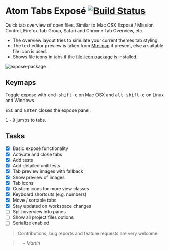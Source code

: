 # Atom Tabs Exposé [![Build Status](https://travis-ci.org/mrodalgaard/atom-expose.svg)](https://travis-ci.org/mrodalgaard/atom-expose)

Quick tab overview of open files. Similar to Mac OSX Exposé / Mission Control, Firefox Tab Group, Safari and Chrome Tab Overview, etc.

* The overview layout tries to simulate your current themes tab styling.
* The text editor preview is taken from [Minimap](https://github.com/atom-minimap/minimap) if present, else a suitable file icon is used.
* Shows file icons in tabs if the [file-icon package](https://github.com/DanBrooker/file-icons) is installed.

![expose-package](https://raw.githubusercontent.com/mrodalgaard/atom-expose/master/screenshots/preview.png)

## Keymaps

Toggle expose with <kbd>cmd-shift-e</kbd> on Mac OSX and <kbd>alt-shift-e</kbd> on Linux and Windows.

<kbd>ESC</kbd> and <kbd>Enter</kbd> closes the expose panel.

<kbd>1</kbd> - <kbd>9</kbd> jumps to tabs.

## Tasks

- [x] Basic exposé functionality
- [x] Activate and close tabs
- [x] Add tests
- [x] Add detailed unit tests
- [x] Tab preview images with fallback
- [x] Show preview of images
- [x] Tab icons
- [x] Custom icons for more view classes
- [x] Keyboard shortcuts (e.g. numbers)
- [x] Move / sortable tabs
- [x] Stay updated on workspace changes
- [ ] Split overview into panes
- [ ] Show all project files options
- [ ] Serialize enabled

> Contributions, bug reports and feature requests are very welcome.

> &nbsp; &nbsp; _- Martin_
